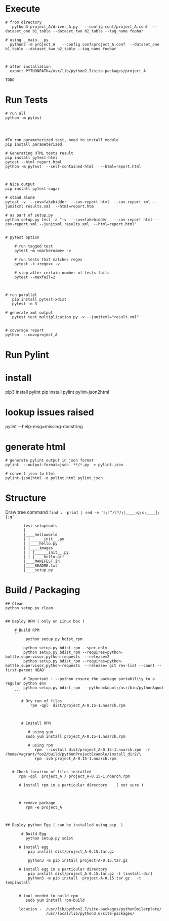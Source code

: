 

# Execute  
 
    # from directory 
       python3 project_A/driver_A.py   --config conf/project_A.conf  --dataset_one b1_table --dataset_two b2_table --tag_name foobar
  
    # using __main.__py
      python3 -m project_A   --config conf/project_A.conf  --dataset_one b1_table --dataset_two b2_table --tag_name foobar



    # after installation 
      export PYTHONPATH=/usr/lib/python2.7/site-packages/project_A

    TODO 




# Run Tests 
    # run all 
    python -m pytest




    #To run parameterized test, need to install module 
    pip install parameterized

    # Generating HTML tests result
    pip install pytest-html
    pytest --html report.html
    python -m pytest  --self-contained-html   --html=report.html



    # Nice output 
    pip install pytest-sugar

    # stand alone 
    pytest -v  --cov=fakebidder  --cov-report html  --cov-report xml --junitxml results.xml  --html=report.htm 

    # as part of setup.py 
    python setup.py test -a "-v  --cov=fakebidder   --cov-report html --cov-report xml --junitxml results.xml  --html=report.html"


    # pytest option 
       
        # run tagged test 
        pytest –m <markername> -v 

        # run tests that matches regex
        pytest -k <regex> -v
 
        # stop after certain number of tests fails 
        pytest --maxfail=2
 
        

    # run parallel 
       pip install pytest-xdist
       pytest -n 3

    # generate xml output 
       pytest test_multiplication.py -v --junitxml="result.xml"   
    

    # coverage report 
    python  --cov=project_A








# Run Pylint 

   # install 
   pip3 install pylint
   pip install pylint pylint-json2html

   # lookup issues raised 
   pylint --help-msg=missing-docstring


   # generate html 
    # generate pylint output in json format 
    pylint  --output-format=json  **/*.py  > pylint.json
    
    # convert json to html 
    pylint-json2html -o pylint.html pylint.json






   

# Structure 

   Draw tree command 
   ```find . -print | sed -e 's;[^/]*/;|____;g;s;____|; |;g' ```

            test-setuptools
            |
            |____helloworld
            | |______init__.py
            | |____hello.py
            | |____images
            | | |______init__.py
            | | |____hello.gif
            |____MANIFEST.in
            |____README.txt
            |____setup.py


# Build / Packaging 


    ## Clean 
    python setup.py clean


    ## Deploy RPM ( only on Linux box ) 
	
	    # Build RPM 
	    ```
	         python setup.py bdist_rpm 
	
	        python setup.py bdist_rpm --spec-only  
	        python setup.py bdist_rpm --requires=python-bottle,supervisor,python-requests  --release=2
	        python setup.py bdist_rpm --requires=python-bottle,supervisor,python-requests  --release=`git rev-list --count --first-parent HEAD`
	
	        # Important : --python ensure the package portability to a regular python env
	        python setup.py bdist_rpm  --python=&quot;/usr/bin/python&quot
	    ```

           # Dry run of files 
               rpm -qpl  dist/project_A-0.15-1.noarch.rpm

	
	
           # Install RPM

              # using yum 
	         sudo yum install project_A-0.15-1.noarch.rpm
	
              # using rpm 
                 rpm  --install dist/project_A-0.15-1.noarch.rpm  -r /home/vagrant/foo2/build/pythonProjectExample/install_dir2/\
                 rpm -ivh project_A-0.15-1.noarch.rpm


	   # Check location of files installed 
	      rpm -qpl  project_A / project_A-0.15-1.noarch.rpm
	
          # Install rpm in a particular directory    ( not sure ) 
            


          # remove package 
             rpm -e project_A



    ## Deploy python Egg ( can be installed using pip  ) 
	
           # Build Egg 
             python setup.py sdist
        
          # Install egg 
              pip install dist/project_A-0.15.tar.gz

              python3 -m pip install project-A-0.15.tar.gz

          # Install egg in a particular directory  
              pip install dist/project_A-0.15.tar.gz -t [install-dir]
              python3 -m pip install  project-A-0.15.tar.gz   -t tempinstall

        
          # tool needed to build rpm 
             sudo yum install rpm-build
        
          location -  /usr/lib/python2.7/site-packages/pythonBoilerplate/
                      /usr/local/lib/python3.6/site-packages/


